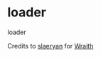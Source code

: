 # loader
loader

Credits to [slaeryan](https://twitter.com/slaeryan) for [Wraith](https://github.com/slaeryan/AQUARMOURY/tree/master/Wraith)
